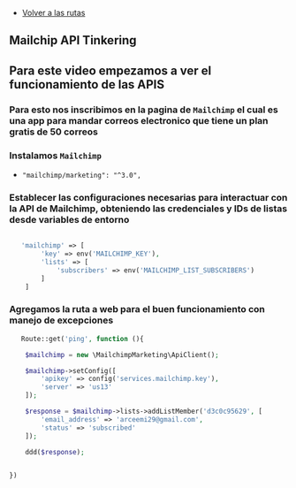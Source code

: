 - [Volver a las rutas](/Readme.md)

## Mailchip API Tinkering 

## Para este video empezamos a ver el funcionamiento de las APIS 

### Para esto nos inscribimos en la pagina de `Mailchimp` el cual es una app para mandar correos electronico que tiene un plan gratis de 50 correos 

### Instalamos `Mailchimp`

- `"mailchimp/marketing": "^3.0",`

### Establecer las configuraciones necesarias para interactuar con la API de Mailchimp, obteniendo las credenciales y IDs de listas desde variables de entorno

```php

   'mailchimp' => [
        'key' => env('MAILCHIMP_KEY'),
        'lists' => [
            'subscribers' => env('MAILCHIMP_LIST_SUBSCRIBERS')
        ]
    ] 

```

### Agregamos la ruta a web para el buen funcionamiento con manejo de excepciones

```php
   Route::get('ping', function (){

    $mailchimp = new \MailchimpMarketing\ApiClient();

    $mailchimp->setConfig([
        'apikey' => config('services.mailchimp.key'),
        'server' => 'us13'
    ]);

    $response = $mailchimp->lists->addListMember('d3c0c95629', [
        'email_address' => 'arceemi29@gmail.com',
        'status' => 'subscribed'
    ]);

    ddd($response);


})
```